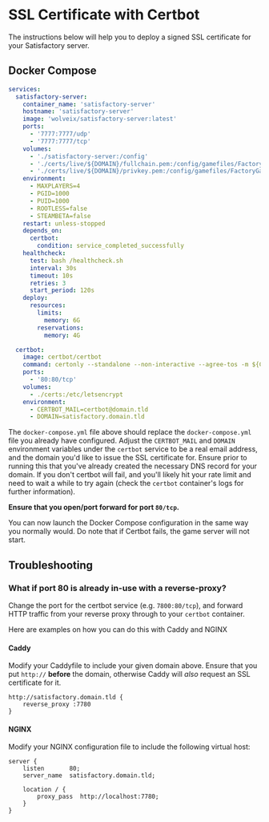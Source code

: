 # SSL Certificate with Certbot

The instructions below will help you to deploy a signed SSL certificate for your Satisfactory server.

## Docker Compose

```yaml
services:
  satisfactory-server:
    container_name: 'satisfactory-server'
    hostname: 'satisfactory-server'
    image: 'wolveix/satisfactory-server:latest'
    ports:
      - '7777:7777/udp'
      - '7777:7777/tcp'
    volumes:
      - './satisfactory-server:/config'
      - './certs/live/${DOMAIN}/fullchain.pem:/config/gamefiles/FactoryGame/Certificates/cert_chain.pem'
      - './certs/live/${DOMAIN}/privkey.pem:/config/gamefiles/FactoryGame/Certificates/private_key.pem'
    environment:
      - MAXPLAYERS=4
      - PGID=1000
      - PUID=1000
      - ROOTLESS=false
      - STEAMBETA=false
    restart: unless-stopped
    depends_on:
      certbot:
        condition: service_completed_successfully
    healthcheck:
      test: bash /healthcheck.sh
      interval: 30s
      timeout: 10s
      retries: 3
      start_period: 120s
    deploy:
      resources:
        limits:
          memory: 6G
        reservations:
          memory: 4G

  certbot:
    image: certbot/certbot
    command: certonly --standalone --non-interactive --agree-tos -m ${CERTBOT_MAIL} -d ${DOMAIN}
    ports:
      - '80:80/tcp'
    volumes:
      - ./certs:/etc/letsencrypt
    environment:
      - CERTBOT_MAIL=certbot@domain.tld
      - DOMAIN=satisfactory.domain.tld
```

The `docker-compose.yml` file above should replace the `docker-compose.yml` file you already have configured. Adjust the
`CERTBOT_MAIL` and `DOMAIN` environment variables under the `certbot` service to be a real email address, and the domain
you'd like to issue the SSL certificate for. Ensure prior to running this that you've already created the necessary DNS
record for your domain. If you don't certbot will fail, and you'll likely hit your rate limit and need to wait a while
to try again (check the `certbot` container's logs for further information).

**Ensure that you open/port forward for port `80/tcp`.**

You can now launch the Docker Compose configuration in the same way you normally would. Do note that if Certbot fails,
the game server will not start.

## Troubleshooting

### What if port 80 is already in-use with a reverse-proxy?

Change the port for the certbot service (e.g. `7800:80/tcp`), and forward HTTP traffic from your reverse proxy through
to your `certbot` container.

Here are examples on how you can do this with Caddy and NGINX

#### Caddy

Modify your Caddyfile to include your given domain above. Ensure that you put `http://` **before** the domain, otherwise
Caddy will _also_ request an SSL certificate for it.

```
http://satisfactory.domain.tld {
    reverse_proxy :7780
}
```


#### NGINX

Modify your NGINX configuration file to include the following virtual host:

```
server {
    listen       80;
    server_name  satisfactory.domain.tld;

    location / {
        proxy_pass  http://localhost:7780;
    }
}
```